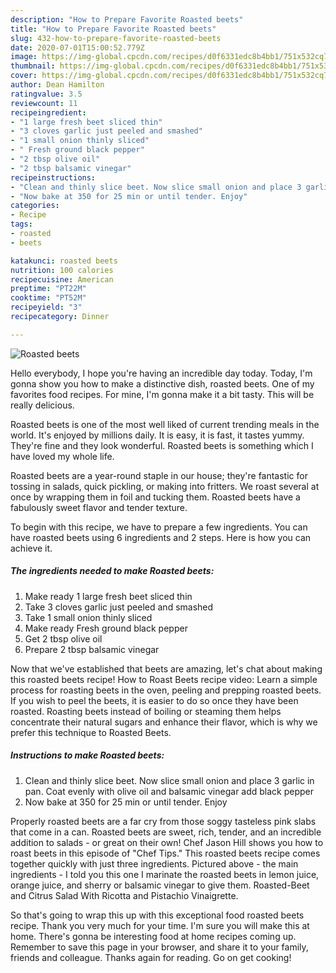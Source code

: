 ```yaml
---
description: "How to Prepare Favorite Roasted beets"
title: "How to Prepare Favorite Roasted beets"
slug: 432-how-to-prepare-favorite-roasted-beets
date: 2020-07-01T15:00:52.779Z
image: https://img-global.cpcdn.com/recipes/d0f6331edc8b4bb1/751x532cq70/roasted-beets-recipe-main-photo.jpg
thumbnail: https://img-global.cpcdn.com/recipes/d0f6331edc8b4bb1/751x532cq70/roasted-beets-recipe-main-photo.jpg
cover: https://img-global.cpcdn.com/recipes/d0f6331edc8b4bb1/751x532cq70/roasted-beets-recipe-main-photo.jpg
author: Dean Hamilton
ratingvalue: 3.5
reviewcount: 11
recipeingredient:
- "1 large fresh beet sliced thin"
- "3 cloves garlic just peeled and smashed"
- "1 small onion thinly sliced"
- " Fresh ground black pepper"
- "2 tbsp olive oil"
- "2 tbsp balsamic vinegar"
recipeinstructions:
- "Clean and thinly slice beet. Now slice small onion and place 3 garlic in pan. Coat evenly with olive oil and balsamic vinegar add black pepper"
- "Now bake at 350 for 25 min or until tender. Enjoy"
categories:
- Recipe
tags:
- roasted
- beets

katakunci: roasted beets 
nutrition: 100 calories
recipecuisine: American
preptime: "PT22M"
cooktime: "PT52M"
recipeyield: "3"
recipecategory: Dinner

---
```



![Roasted beets](https://img-global.cpcdn.com/recipes/d0f6331edc8b4bb1/751x532cq70/roasted-beets-recipe-main-photo.jpg)

Hello everybody, I hope you're having an incredible day today. Today, I'm gonna show you how to make a distinctive dish, roasted beets. One of my favorites food recipes. For mine, I'm gonna make it a bit tasty. This will be really delicious.

Roasted beets is one of the most well liked of current trending meals in the world. It's enjoyed by millions daily. It is easy, it is fast, it tastes yummy. They're fine and they look wonderful. Roasted beets is something which I have loved my whole life.

Roasted beets are a year-round staple in our house; they&#39;re fantastic for tossing in salads, quick pickling, or making into fritters. We roast several at once by wrapping them in foil and tucking them. Roasted beets have a fabulously sweet flavor and tender texture.


To begin with this recipe, we have to prepare a few ingredients. You can have roasted beets using 6 ingredients and 2 steps. Here is how you can achieve it.

<!--inarticleads1-->

##### The ingredients needed to make Roasted beets:

1. Make ready 1 large fresh beet sliced thin
1. Take 3 cloves garlic just peeled and smashed
1. Take 1 small onion thinly sliced
1. Make ready  Fresh ground black pepper
1. Get 2 tbsp olive oil
1. Prepare 2 tbsp balsamic vinegar


Now that we&#39;ve established that beets are amazing, let&#39;s chat about making this roasted beets recipe! How to Roast Beets recipe video: Learn a simple process for roasting beets in the oven, peeling and prepping roasted beets. If you wish to peel the beets, it is easier to do so once they have been roasted. Roasting beets instead of boiling or steaming them helps concentrate their natural sugars and enhance their flavor, which is why we prefer this technique to Roasted Beets. 

<!--inarticleads2-->

##### Instructions to make Roasted beets:

1. Clean and thinly slice beet. Now slice small onion and place 3 garlic in pan. Coat evenly with olive oil and balsamic vinegar add black pepper
1. Now bake at 350 for 25 min or until tender. Enjoy


Properly roasted beets are a far cry from those soggy tasteless pink slabs that come in a can. Roasted beets are sweet, rich, tender, and an incredible addition to salads - or great on their own! Chef Jason Hill shows you how to roast beets in this episode of &#34;Chef Tips.&#34; This roasted beets recipe comes together quickly with just three ingredients. Pictured above - the main ingredients - I told you this one I marinate the roasted beets in lemon juice, orange juice, and sherry or balsamic vinegar to give them. Roasted-Beet and Citrus Salad With Ricotta and Pistachio Vinaigrette. 

So that's going to wrap this up with this exceptional food roasted beets recipe. Thank you very much for your time. I'm sure you will make this at home. There's gonna be interesting food at home recipes coming up. Remember to save this page in your browser, and share it to your family, friends and colleague. Thanks again for reading. Go on get cooking!
